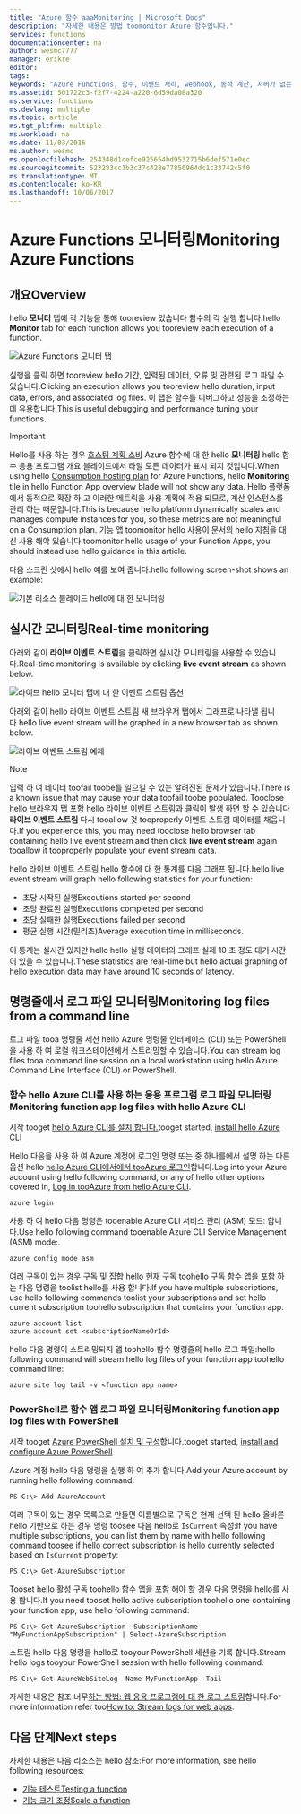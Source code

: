 ```yaml
---
title: "Azure 함수 aaaMonitoring | Microsoft Docs"
description: "자세한 내용은 방법 toomonitor Azure 함수입니다."
services: functions
documentationcenter: na
author: wesmc7777
manager: erikre
editor: 
tags: 
keywords: "Azure Functions, 함수, 이벤트 처리, webhook, 동적 계산, 서버가 없는 아키텍처"
ms.assetid: 501722c3-f2f7-4224-a220-6d59da08a320
ms.service: functions
ms.devlang: multiple
ms.topic: article
ms.tgt_pltfrm: multiple
ms.workload: na
ms.date: 11/03/2016
ms.author: wesmc
ms.openlocfilehash: 254348d1cefce925654bd9532715b6def571e0ec
ms.sourcegitcommit: 523283cc1b3c37c428e77850964dc1c33742c5f0
ms.translationtype: MT
ms.contentlocale: ko-KR
ms.lasthandoff: 10/06/2017
---
```

# <a name="monitoring-azure-functions"></a><span data-ttu-id="04ade-104">Azure Functions 모니터링</span><span class="sxs-lookup"><span data-stu-id="04ade-104">Monitoring Azure Functions</span></span>

## <a name="overview"></a><span data-ttu-id="04ade-105">개요</span><span class="sxs-lookup"><span data-stu-id="04ade-105">Overview</span></span> 


<span data-ttu-id="04ade-106">hello **모니터** 탭에 각 기능을 통해 tooreview 있습니다 함수의 각 실행 합니다.</span><span class="sxs-lookup"><span data-stu-id="04ade-106">hello **Monitor** tab for each function allows you tooreview each execution of a function.</span></span>

![Azure Functions 모니터 탭](./media/functions-monitoring/monitor-tab.png) 

<span data-ttu-id="04ade-108">실행을 클릭 하면 tooreview hello 기간, 입력된 데이터, 오류 및 관련된 로그 파일 수 있습니다.</span><span class="sxs-lookup"><span data-stu-id="04ade-108">Clicking an execution allows you tooreview hello duration, input data, errors, and associated log files.</span></span> <span data-ttu-id="04ade-109">이 탭은 함수를 디버그하고 성능을 조정하는 데 유용합니다.</span><span class="sxs-lookup"><span data-stu-id="04ade-109">This is useful debugging and performance tuning your functions.</span></span>


> [!IMPORTANT]
> <span data-ttu-id="04ade-110">Hello를 사용 하는 경우 [호스팅 계획 소비](functions-overview.md#pricing) Azure 함수에 대 한 hello **모니터링** hello 함수 응용 프로그램 개요 블레이드에서 타일 모든 데이터가 표시 되지 것입니다.</span><span class="sxs-lookup"><span data-stu-id="04ade-110">When using hello [Consumption hosting plan](functions-overview.md#pricing) for Azure Functions, hello **Monitoring** tile in hello Function App overview blade will not show any data.</span></span> <span data-ttu-id="04ade-111">Hello 플랫폼에서 동적으로 확장 하 고 이러한 메트릭을 사용 계획에 적용 되므로, 계산 인스턴스를 관리 하는 때문입니다.</span><span class="sxs-lookup"><span data-stu-id="04ade-111">This is because hello platform dynamically scales and manages compute instances for you, so these metrics are not meaningful on a Consumption plan.</span></span> <span data-ttu-id="04ade-112">기능 앱 toomonitor hello 사용이 문서의 hello 지침을 대신 사용 해야 있습니다.</span><span class="sxs-lookup"><span data-stu-id="04ade-112">toomonitor hello usage of your Function Apps, you should instead use hello guidance in this article.</span></span>
> 
> <span data-ttu-id="04ade-113">다음 스크린 샷에서 hello 예를 보여 줍니다.</span><span class="sxs-lookup"><span data-stu-id="04ade-113">hello following screen-shot shows an example:</span></span>
> 
> ![기본 리소스 블레이드 hello에 대 한 모니터링](./media/functions-monitoring/app-service-overview-monitoring.png)



## <a name="real-time-monitoring"></a><span data-ttu-id="04ade-115">실시간 모니터링</span><span class="sxs-lookup"><span data-stu-id="04ade-115">Real-time monitoring</span></span>

<span data-ttu-id="04ade-116">아래와 같이 **라이브 이벤트 스트림**을 클릭하면 실시간 모니터링을 사용할 수 있습니다.</span><span class="sxs-lookup"><span data-stu-id="04ade-116">Real-time monitoring is available by clicking **live event stream** as shown below.</span></span> 

![라이브 hello 모니터 탭에 대 한 이벤트 스트림 옵션](./media/functions-monitoring/monitor-tab-live-event-stream.png)

<span data-ttu-id="04ade-118">아래와 같이 hello 라이브 이벤트 스트림 새 브라우저 탭에서 그래프로 나타낼 됩니다.</span><span class="sxs-lookup"><span data-stu-id="04ade-118">hello live event stream will be graphed in a new browser tab as shown below.</span></span> 

![라이브 이벤트 스트림 예제](./media/functions-monitoring/live-event-stream.png)


> [!NOTE]
> <span data-ttu-id="04ade-120">입력 하 여 데이터 toofail toobe를 일으킬 수 있는 알려진된 문제가 있습니다.</span><span class="sxs-lookup"><span data-stu-id="04ade-120">There is a known issue that may cause your data toofail toobe populated.</span></span> <span data-ttu-id="04ade-121">Tooclose hello 브라우저 탭 포함 hello 라이브 이벤트 스트림과 클릭이 발생 하면 할 수 있습니다 **라이브 이벤트 스트림** 다시 tooallow 것 tooproperly 이벤트 스트림 데이터를 채웁니다.</span><span class="sxs-lookup"><span data-stu-id="04ade-121">If you experience this, you may need tooclose hello browser tab containing hello live event stream and then click **live event stream** again tooallow it tooproperly populate your event stream data.</span></span> 

<span data-ttu-id="04ade-122">hello 라이브 이벤트 스트림 hello 함수에 대 한 통계를 다음 그래프 됩니다.</span><span class="sxs-lookup"><span data-stu-id="04ade-122">hello live event stream will graph hello following statistics for your function:</span></span>

* <span data-ttu-id="04ade-123">초당 시작된 실행</span><span class="sxs-lookup"><span data-stu-id="04ade-123">Executions started per second</span></span>
* <span data-ttu-id="04ade-124">초당 완료된 실행</span><span class="sxs-lookup"><span data-stu-id="04ade-124">Executions completed per second</span></span>
* <span data-ttu-id="04ade-125">초당 실패한 실행</span><span class="sxs-lookup"><span data-stu-id="04ade-125">Executions failed per second</span></span>
* <span data-ttu-id="04ade-126">평균 실행 시간(밀리초)</span><span class="sxs-lookup"><span data-stu-id="04ade-126">Average execution time in milliseconds.</span></span>

<span data-ttu-id="04ade-127">이 통계는 실시간 있지만 hello hello 실행 데이터의 그래프 실제 10 초 정도 대기 시간이 있을 수 있습니다.</span><span class="sxs-lookup"><span data-stu-id="04ade-127">These statistics are real-time but hello actual graphing of hello execution data may have around 10 seconds of latency.</span></span>






## <a name="monitoring-log-files-from-a-command-line"></a><span data-ttu-id="04ade-128">명령줄에서 로그 파일 모니터링</span><span class="sxs-lookup"><span data-stu-id="04ade-128">Monitoring log files from a command line</span></span>


<span data-ttu-id="04ade-129">로그 파일 tooa 명령줄 세션 hello Azure 명령줄 인터페이스 (CLI) 또는 PowerShell을 사용 하 여 로컬 워크스테이션에서 스트리밍할 수 있습니다.</span><span class="sxs-lookup"><span data-stu-id="04ade-129">You can stream log files tooa command line session on a local workstation using hello Azure Command Line Interface (CLI) or PowerShell.</span></span>

### <a name="monitoring-function-app-log-files-with-hello-azure-cli"></a><span data-ttu-id="04ade-130">함수 hello Azure CLI를 사용 하는 응용 프로그램 로그 파일 모니터링</span><span class="sxs-lookup"><span data-stu-id="04ade-130">Monitoring function app log files with hello Azure CLI</span></span>

<span data-ttu-id="04ade-131">시작 tooget [hello Azure CLI를 설치 합니다.](../cli-install-nodejs.md)</span><span class="sxs-lookup"><span data-stu-id="04ade-131">tooget started, [install hello Azure CLI](../cli-install-nodejs.md)</span></span>

<span data-ttu-id="04ade-132">Hello 다음을 사용 하 여 Azure 계정에 로그인 명령 또는 중 하나를에서 설명 하는 다른 옵션 hello [hello Azure CLI에서에서 tooAzure 로그인](../xplat-cli-connect.md)합니다.</span><span class="sxs-lookup"><span data-stu-id="04ade-132">Log into your Azure account using hello following command, or any of hello other options covered in, [Log in tooAzure from hello Azure CLI](../xplat-cli-connect.md).</span></span>

    azure login

<span data-ttu-id="04ade-133">사용 하 여 hello 다음 명령은 tooenable Azure CLI 서비스 관리 (ASM) 모드: 합니다.</span><span class="sxs-lookup"><span data-stu-id="04ade-133">Use hello following command tooenable Azure CLI Service Management (ASM) mode:.</span></span>

    azure config mode asm

<span data-ttu-id="04ade-134">여러 구독이 있는 경우 구독 및 집합 hello 현재 구독 toohello 구독 함수 앱을 포함 하는 다음 명령을 toolist hello를 사용 합니다.</span><span class="sxs-lookup"><span data-stu-id="04ade-134">If you have multiple subscriptions, use hello following commands toolist your subscriptions and set hello current subscription toohello subscription that contains your function app.</span></span>

    azure account list
    azure account set <subscriptionNameOrId>

<span data-ttu-id="04ade-135">hello 다음 명령이 스트리밍되지 앱 toohello 함수 명령줄의 hello 로그 파일:</span><span class="sxs-lookup"><span data-stu-id="04ade-135">hello following command will stream hello log files of your function app toohello command line:</span></span>

    azure site log tail -v <function app name>

### <a name="monitoring-function-app-log-files-with-powershell"></a><span data-ttu-id="04ade-136">PowerShell로 함수 앱 로그 파일 모니터링</span><span class="sxs-lookup"><span data-stu-id="04ade-136">Monitoring function app log files with PowerShell</span></span>

<span data-ttu-id="04ade-137">시작 tooget [Azure PowerShell 설치 및 구성](/powershell/azure/overview)합니다.</span><span class="sxs-lookup"><span data-stu-id="04ade-137">tooget started, [install and configure Azure PowerShell](/powershell/azure/overview).</span></span>

<span data-ttu-id="04ade-138">Azure 계정 hello 다음 명령을 실행 하 여 추가 합니다.</span><span class="sxs-lookup"><span data-stu-id="04ade-138">Add your Azure account by running hello following command:</span></span>

    PS C:\> Add-AzureAccount

<span data-ttu-id="04ade-139">여러 구독이 있는 경우 목록으로 만들면 이름별으로 구독은 현재 선택 된 hello 올바른 hello 기반으로 하는 경우 명령 toosee 다음 hello로 `IsCurrent` 속성:</span><span class="sxs-lookup"><span data-stu-id="04ade-139">If you have multiple subscriptions, you can list them by name with hello following command toosee if hello correct subscription is hello currently selected based on `IsCurrent` property:</span></span>

    PS C:\> Get-AzureSubscription

<span data-ttu-id="04ade-140">Tooset hello 활성 구독 toohello 함수 앱을 포함 해야 할 경우 다음 명령을 hello를 사용 합니다.</span><span class="sxs-lookup"><span data-stu-id="04ade-140">If you need tooset hello active subscription toohello one containing your function app, use hello following command:</span></span>

    PS C:\> Get-AzureSubscription -SubscriptionName "MyFunctionAppSubscription" | Select-AzureSubscription

<span data-ttu-id="04ade-141">스트림 hello 다음 명령을 hello로 tooyour PowerShell 세션을 기록 합니다.</span><span class="sxs-lookup"><span data-stu-id="04ade-141">Stream hello logs tooyour PowerShell session with hello following command:</span></span>

    PS C:\> Get-AzureWebSiteLog -Name MyFunctionApp -Tail

<span data-ttu-id="04ade-142">자세한 내용은 참조 너무[하는 방법: 웹 응용 프로그램에 대 한 로그 스트림](../app-service-web/web-sites-enable-diagnostic-log.md#streamlogs)합니다.</span><span class="sxs-lookup"><span data-stu-id="04ade-142">For more information refer too[How to: Stream logs for web apps](../app-service-web/web-sites-enable-diagnostic-log.md#streamlogs).</span></span> 

## <a name="next-steps"></a><span data-ttu-id="04ade-143">다음 단계</span><span class="sxs-lookup"><span data-stu-id="04ade-143">Next steps</span></span>
<span data-ttu-id="04ade-144">자세한 내용은 다음 리소스는 hello 참조:</span><span class="sxs-lookup"><span data-stu-id="04ade-144">For more information, see hello following resources:</span></span>

* [<span data-ttu-id="04ade-145">기능 테스트</span><span class="sxs-lookup"><span data-stu-id="04ade-145">Testing a function</span></span>](functions-test-a-function.md)
* [<span data-ttu-id="04ade-146">기능 크기 조정</span><span class="sxs-lookup"><span data-stu-id="04ade-146">Scale a function</span></span>](functions-scale.md)

